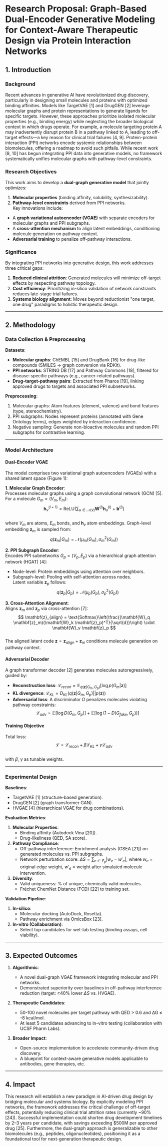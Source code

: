 # Research Proposal: Graph-Based Dual-Encoder Generative Modeling for Context-Aware Therapeutic Design via Protein Interaction Networks  

## 1. Introduction  

### Background  
Recent advances in generative AI have revolutionized drug discovery, particularly in designing small molecules and proteins with optimized binding affinities. Models like TargetVAE [1] and DrugGEN [2] leverage molecular graphs and protein representations to generate ligands for specific targets. However, these approaches prioritize isolated molecular properties (e.g., binding energy) while neglecting the broader biological context in which drugs operate. For example, a molecule targeting protein A may inadvertently disrupt protein B in a pathway linked to A, leading to off-target effects—a key reason for clinical trial failures [4, 9]. Protein-protein interaction (PPI) networks encode systemic relationships between biomolecules, offering a roadmap to avoid such pitfalls. While recent work [8, 10] has begun integrating PPI data into generative models, no framework systematically unifies molecular graphs with pathway-level constraints.  

### Research Objectives  
This work aims to develop a **dual-graph generative model** that jointly optimizes:  
1. **Molecular properties** (binding affinity, solubility, synthesizability).  
2. **Pathway-level constraints** derived from PPI networks.  
Key innovations include:  
- A **graph variational autoencoder (VGAE)** with separate encoders for molecular graphs and PPI subgraphs.  
- A **cross-attention mechanism** to align latent embeddings, conditioning molecule generation on pathway context.  
- **Adversarial training** to penalize off-pathway interactions.  

### Significance  
By integrating PPI networks into generative design, this work addresses three critical gaps:  
1. **Reduced clinical attrition**: Generated molecules will minimize off-target effects by respecting pathway topology.  
2. **Cost efficiency**: Prioritizing in-silico validation of network constraints reduces late-stage trial failures.  
3. **Systems biology alignment**: Moves beyond reductionist "one target, one drug" paradigms to holistic therapeutic design.  

---

## 2. Methodology  

### Data Collection & Preprocessing  
**Datasets**:  
- **Molecular graphs**: ChEMBL [15] and DrugBank [16] for drug-like compounds (SMILES → graph conversion via RDKit).  
- **PPI networks**: STRING DB [17] and Pathway Commons [18], filtered for disease-specific pathways (e.g., cancer-related pathways).  
- **Drug-target-pathway pairs**: Extracted from Pharos [19], linking approved drugs to targets and associated PPI subnetworks.  

**Preprocessing**:  
1. Molecular graphs: Atom features (element, valence) and bond features (type, stereochemistry).  
2. PPI subgraphs: Nodes represent proteins (annotated with Gene Ontology terms), edges weighted by interaction confidence.  
3. Negative sampling: Generate non-bioactive molecules and random PPI subgraphs for contrastive learning.  

---

### Model Architecture  

#### Dual-Encoder VGAE  
The model comprises two variational graph autoencoders (VGAEs) with a shared latent space (Figure 1):  

**1. Molecular Graph Encoder**:  
Processes molecular graphs using a graph convolutional network (GCN) [5]. For a molecule $G_m = (V_m, E_m)$:  
$$ \mathbf{h}_v^{(l+1)} = \text{ReLU}\left(\sum_{u \in \mathcal{N}(v)} \mathbf{W}^{(l)} \mathbf{h}_u^{(l)} + \mathbf{b}^{(l)}\right) $$  
where $V_m$ are atoms, $E_m$ bonds, and $\mathbf{h}_v$ atom embeddings. Graph-level embedding $\mathbf{z}_m$ is sampled from:  
$$ q(\mathbf{z}_m | G_m) = \mathcal{N}\left(\mu_m(G_m), \sigma_m^2(G_m)\right) $$  

**2. PPI Subgraph Encoder**:  
Encodes PPI subnetworks $G_p = (V_p, E_p)$ via a hierarchical graph attention network (HGAT) [4]:  
- Node-level: Protein embeddings using attention over neighbors.  
- Subgraph-level: Pooling with self-attention across nodes.  
Latent variable $\mathbf{z}_p$ follows:  
$$ q(\mathbf{z}_p | G_p) = \mathcal{N}\left(\mu_p(G_p), \sigma_p^2(G_p)\right) $$  

**3. Cross-Attention Alignment**:  
Aligns $\mathbf{z}_m$ and $\mathbf{z}_p$ via cross-attention [7]:  
$$ \mathbf{z}_{align} = \text{Softmax}\left(\frac{(\mathbf{W}_q \mathbf{z}_m)(\mathbf{W}_k \mathbf{z}_p)^T}{\sqrt{d}}\right) \cdot \mathbf{W}_v \mathbf{z}_p $$  
The aligned latent code $\mathbf{z} = \mathbf{z}_{align} + \mathbf{z}_m$ conditions molecule generation on pathway context.  

#### Adversarial Decoder  
A graph transformer decoder [2] generates molecules autoregressively, guided by:  
- **Reconstruction loss**: $\mathcal{L}_{recon} = \mathbb{E}_{q(\mathbf{z}|G_m, G_p)}[\log p(G_m | \mathbf{z})]$  
- **KL divergence**: $\mathcal{L}_{KL} = D_{KL}(q(\mathbf{z}|G_m, G_p) || p(\mathbf{z}))$  
- **Adversarial loss**: A discriminator $D$ penalizes molecules violating pathway constraints:  
$$ \mathcal{L}_{adv} = \mathbb{E}[\log D(G_m, G_p)] + \mathbb{E}[\log(1 - D(G_{fake}, G_p))] $$  

#### Training Objective  
Total loss:  
$$ \mathcal{L} = \mathcal{L}_{recon} + \beta \mathcal{L}_{KL} + \gamma \mathcal{L}_{adv} $$  
with $\beta$, $\gamma$ as tunable weights.  

---

### Experimental Design  

**Baselines**:  
- TargetVAE [1] (structure-based generation).  
- DrugGEN [2] (graph transformer GAN).  
- HVGAE [4] (hierarchical VGAE for drug combinations).  

**Evaluation Metrics**:  
1. **Molecular Properties**:  
   - Binding affinity (Autodock Vina [20]).  
   - Drug-likeliness (QED, SA score).  
2. **Pathway Compliance**:  
   - Off-pathway interference: Enrichment analysis (GSEA [21]) on generated molecules vs. PPI subgraphs.  
   - Network perturbation score: $\Delta S = \sum_{e \in E_p} |w_e - w'_e|$, where $w_e$ = original edge weight, $w'_e$ = weight after simulated molecule intervention.  
3. **Diversity**:  
   - Valid uniqueness: % of unique, chemically valid molecules.  
   - Fréchet ChemNet Distance (FCD) [22] to training set.  

**Validation Pipeline**:  
1. **In-silico**:  
   - Molecular docking (AutoDock, Rosetta).  
   - Pathway enrichment via OmicsBox [23].  
2. **In-vitro (Collaboration)**:  
   - Select top candidates for wet-lab testing (binding assays, cell viability).  

---

## 3. Expected Outcomes  

1. **Algorithmic**:  
   - A novel dual-graph VGAE framework integrating molecular and PPI networks.  
   - Demonstrated superiority over baselines in off-pathway interference reduction (target: ≥40% lower $\Delta S$ vs. HVGAE).  

2. **Therapeutic Candidates**:  
   - 50-100 novel molecules per target pathway with QED > 0.6 and ∆G ≤ -8 kcal/mol.  
   - At least 5 candidates advancing to in-vitro testing (collaboration with UCSF Pharm Labs).  

3. **Broader Impact**:  
   - Open-source implementation to accelerate community-driven drug discovery.  
   - A blueprint for context-aware generative models applicable to antibodies, gene therapies, etc.  

---

## 4. Impact  

This research will establish a new paradigm in AI-driven drug design by bridging molecular and systems biology. By explicitly modeling PPI networks, the framework addresses the critical challenge of off-target effects, potentially reducing clinical trial attrition rates (currently ~90% [24]). Successful implementation could shorten drug development timelines by 2–3 years per candidate, with savings exceeding $500M per approved drug [25]. Furthermore, the dual-graph approach is generalizable to other biomolecules (e.g., peptides, oligonucleotides), positioning it as a foundational tool for next-generation therapeutic design.